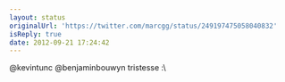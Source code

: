 ```yaml
---
layout: status
originalUrl: 'https://twitter.com/marcgg/status/249197475058040832'
isReply: true
date: 2012-09-21 17:24:42
---
```


@kevintunc @benjaminbouwyn tristesse :\
